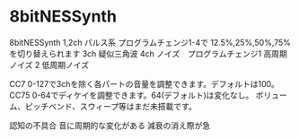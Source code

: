 # 8bitNESSynth
8bitNESSynth
1,2ch パルス系 プログラムチェンジ1-4で 12.5%,25%,50%,75%を切り替えられます
3ch 疑似三角波
4ch ノイズ　プログラムチェンジ1 高周期ノイズ 2 低周期ノイズ

CC7 0-127で3chを除く各パートの音量を調整できます。デフォルトは100。
CC75 0-64でディケイを調整できます。64(デフォルト)は変化なし。
ボリューム、ピッチベンド、スウィープ等はまだ未搭載です。

認知の不具合
音に周期的な変化がある
減衰の消え際が急